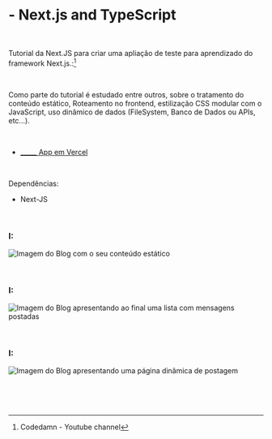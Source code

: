 #  - Next.js and TypeScript
 

<br />

Tutorial da Next.JS para criar uma apliação de teste para aprendizado do framework Next.js.:[^1]

<br />

Como parte do tutorial é estudado entre outros, sobre o tratamento do conteúdo estático, Roteamento no frontend, estilização CSS modular com o JavaScript, uso dinâmico de dados (FileSystem, Banco de Dados ou APIs, etc...).


<br />


- [_____ App em Vercel]()


<br />

Dependências:

- Next-JS



<br />


### I:

![Imagem do Blog com o seu conteúdo estático](/public/images/)


<br />


### I:

![Imagem do Blog apresentando ao final uma lista com mensagens postadas](/public/images/)



<br />


### I:

![Imagem do Blog apresentando uma página dinâmica de postagem](/public/images/)



<br />

<br />
<br />


[^1]:Codedamn - Youtube channel
